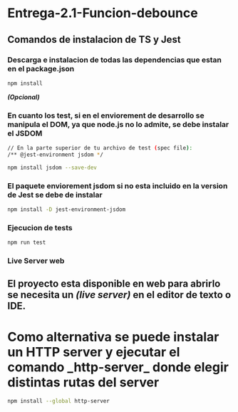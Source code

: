 # Entrega-2.1-Funcion-debounce

## Comandos de instalacion de TS y Jest


### Descarga e instalacion de todas las dependencias que estan en el package.json

```sh
npm install 
```

***(Opcional)***
### En cuanto los test, si en el enviorement de desarrollo se manipula el DOM, ya que node.js no lo admite, se debe instalar el JSDOM 
```sh
// En la parte superior de tu archivo de test (spec file):
/** @jest-environment jsdom */

npm install jsdom --save-dev

```

### El paquete enviorement jsdom si no esta incluido en la version de Jest se debe de instalar
```sh
npm install -D jest-environment-jsdom

```

### Ejecucion de tests

```sh
npm run test
```

### Live Server web

## El proyecto esta disponible en web para abrirlo se necesita un ***(live server)*** en el editor de texto o IDE.

# Como alternativa se puede instalar un HTTP server y ejecutar el comando \_**http-server**\_ donde elegir distintas rutas del server

```sh
npm install --global http-server
```
